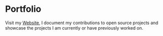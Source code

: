 # Portfolio

Visit my [Website](https://portfolio.naty.dev/), I document my contributions to open source projects and showcase the projects I am currently or have previously worked on.